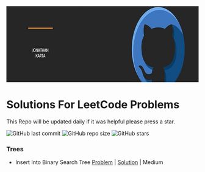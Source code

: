 <div>
  <img src="Images/Logo.jfif" alt="My Logo" height="200"> 
</div>

# Solutions For LeetCode Problems

This Repo will be updated daily if it was helpful please press a star.

![GitHub last commit](https://img.shields.io/github/last-commit/JoniKarta/LeetCodePractice?logo=GitHub)
![GitHub repo size](https://img.shields.io/github/repo-size/JoniKarta/LeetCodePractice?logo=GitHub)
![GitHub stars](https://img.shields.io/github/stars/JoniKarta/LeetCodePractice?color=%23&logo=GitHub)


### Trees

- Insert Into Binary Search Tree [Problem](https://leetcode.com/problems/insert-into-a-binary-search-tree) | [Solution](https://github.com/JoniKarta) | Medium

